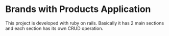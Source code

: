 # Brands with Products Application

This project is developed with ruby on rails. Basically it has 2 main sections and each section has its own CRUD operation.
